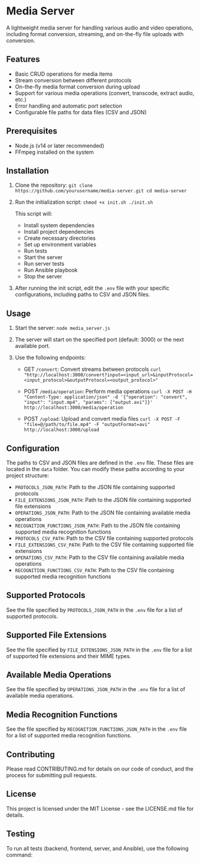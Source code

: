 # Media Server

A lightweight media server for handling various audio and video operations, including format conversion, streaming, and on-the-fly file uploads with conversion.

## Features

- Basic CRUD operations for media items
- Stream conversion between different protocols
- On-the-fly media format conversion during upload
- Support for various media operations (convert, transcode, extract audio, etc.)
- Error handling and automatic port selection
- Configurable file paths for data files (CSV and JSON)

## Prerequisites

- Node.js (v14 or later recommended)
- FFmpeg installed on the system

## Installation

1. Clone the repository:   ```
   git clone https://github.com/yourusername/media-server.git
   cd media-server   ```

2. Run the initialization script:   ```
   chmod +x init.sh
   ./init.sh   ```

   This script will:
   - Install system dependencies
   - Install project dependencies
   - Create necessary directories
   - Set up environment variables
   - Run tests
   - Start the server
   - Run server tests
   - Run Ansible playbook
   - Stop the server

3. After running the init script, edit the `.env` file with your specific configurations, including paths to CSV and JSON files.

## Usage

1. Start the server:   ```
   node media_server.js   ```

2. The server will start on the specified port (default: 3000) or the next available port.

3. Use the following endpoints:

   - GET `/convert`: Convert streams between protocols     ```
     curl "http://localhost:3000/convert?input=<input_url>&inputProtocol=<input_protocol>&outputProtocol=<output_protocol>"     ```

   - POST `/media/operation`: Perform media operations     ```
     curl -X POST -H "Content-Type: application/json" -d '{"operation": "convert", "input": "input.mp4", "params": ["output.avi"]}' http://localhost:3000/media/operation     ```

   - POST `/upload`: Upload and convert media files     ```
     curl -X POST -F "file=@/path/to/file.mp4" -F "outputFormat=avi" http://localhost:3000/upload     ```

## Configuration

The paths to CSV and JSON files are defined in the `.env` file. These files are located in the `data` folder. You can modify these paths according to your project structure:

- `PROTOCOLS_JSON_PATH`: Path to the JSON file containing supported protocols
- `FILE_EXTENSIONS_JSON_PATH`: Path to the JSON file containing supported file extensions
- `OPERATIONS_JSON_PATH`: Path to the JSON file containing available media operations
- `RECOGNITION_FUNCTIONS_JSON_PATH`: Path to the JSON file containing supported media recognition functions
- `PROTOCOLS_CSV_PATH`: Path to the CSV file containing supported protocols
- `FILE_EXTENSIONS_CSV_PATH`: Path to the CSV file containing supported file extensions
- `OPERATIONS_CSV_PATH`: Path to the CSV file containing available media operations
- `RECOGNITION_FUNCTIONS_CSV_PATH`: Path to the CSV file containing supported media recognition functions

## Supported Protocols

See the file specified by `PROTOCOLS_JSON_PATH` in the `.env` file for a list of supported protocols.

## Supported File Extensions

See the file specified by `FILE_EXTENSIONS_JSON_PATH` in the `.env` file for a list of supported file extensions and their MIME types.

## Available Media Operations

See the file specified by `OPERATIONS_JSON_PATH` in the `.env` file for a list of available media operations.

## Media Recognition Functions

See the file specified by `RECOGNITION_FUNCTIONS_JSON_PATH` in the `.env` file for a list of supported media recognition functions.

## Contributing

Please read CONTRIBUTING.md for details on our code of conduct, and the process for submitting pull requests.

## License

This project is licensed under the MIT License - see the LICENSE.md file for details.

## Testing

To run all tests (backend, frontend, server, and Ansible), use the following command:
